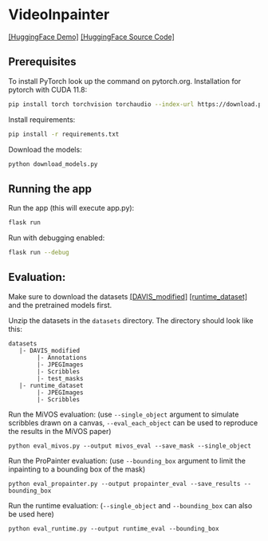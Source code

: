 # VideoInpainter
[[HuggingFace Demo]](https://lim-kevin-videoinpainterhf.hf.space/)
[[HuggingFace Source Code]](https://huggingface.co/spaces/Lim-Kevin/VideoInpainterHF)
## Prerequisites

To install PyTorch look up the command on pytorch.org. Installation for pytorch with CUDA 11.8:

```bash
pip install torch torchvision torchaudio --index-url https://download.pytorch.org/whl/cu118
```

Install requirements:

```bash
pip install -r requirements.txt
```

Download the models:

```bash
python download_models.py
```

## Running the app

Run the app (this will execute app.py):

```bash
flask run
```

Run with debugging enabled:

```bash
flask run --debug
```

## Evaluation:

Make sure to download the
datasets [[DAVIS_modified]](https://drive.google.com/file/d/1GvLYhda18kv6iYTUxn8lWmX6-WQ6b89e/view?usp=sharing)
[[runtime_dataset]](https://drive.google.com/file/d/1nQJlLPY419vLeDgDV-7Fm386iymjwNaw/view?usp=sharing)
and the pretrained models first.

Unzip the datasets in the ```datasets``` directory. The directory should look like this:

```
datasets
   |- DAVIS_modified
        |- Annotations
        |- JPEGImages
        |- Scribbles
        |- test_masks
   |- runtime_dataset
        |- JPEGImages
        |- Scribbles
```

Run the MiVOS evaluation: (use ```--single_object``` argument to simulate scribbles drawn on a canvas,
```--eval_each_object``` can be used to reproduce the results in the MiVOS paper)

```shell
python eval_mivos.py --output mivos_eval --save_mask --single_object
```

Run the ProPainter evaluation: (use ```--bounding_box``` argument to limit the inpainting to a bounding box of the mask)

```shell
python eval_propainter.py --output propainter_eval --save_results --bounding_box
```

Run the runtime evaluation: (```--single_object``` and ```--bounding_box``` can also be used here)

```shell
python eval_runtime.py --output runtime_eval --bounding_box
```